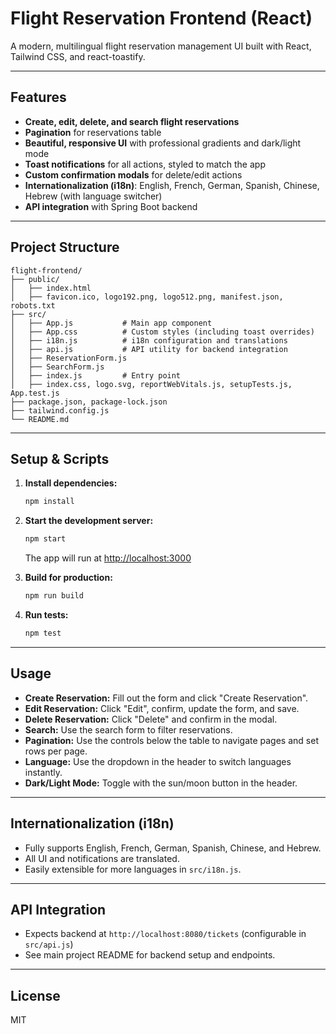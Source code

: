 # Flight Reservation Frontend (React)

A modern, multilingual flight reservation management UI built with React, Tailwind CSS, and react-toastify.

---

## Features
- **Create, edit, delete, and search flight reservations**
- **Pagination** for reservations table
- **Beautiful, responsive UI** with professional gradients and dark/light mode
- **Toast notifications** for all actions, styled to match the app
- **Custom confirmation modals** for delete/edit actions
- **Internationalization (i18n)**: English, French, German, Spanish, Chinese, Hebrew (with language switcher)
- **API integration** with Spring Boot backend

---

## Project Structure
```
flight-frontend/
├── public/
│   ├── index.html
│   ├── favicon.ico, logo192.png, logo512.png, manifest.json, robots.txt
├── src/
│   ├── App.js           # Main app component
│   ├── App.css          # Custom styles (including toast overrides)
│   ├── i18n.js          # i18n configuration and translations
│   ├── api.js           # API utility for backend integration
│   ├── ReservationForm.js
│   ├── SearchForm.js
│   ├── index.js         # Entry point
│   ├── index.css, logo.svg, reportWebVitals.js, setupTests.js, App.test.js
├── package.json, package-lock.json
├── tailwind.config.js
└── README.md
```

---

## Setup & Scripts

1. **Install dependencies:**
   ```bash
   npm install
   ```
2. **Start the development server:**
   ```bash
   npm start
   ```
   The app will run at [http://localhost:3000](http://localhost:3000)

3. **Build for production:**
   ```bash
   npm run build
   ```

4. **Run tests:**
   ```bash
   npm test
   ```

---

## Usage
- **Create Reservation:** Fill out the form and click "Create Reservation".
- **Edit Reservation:** Click "Edit", confirm, update the form, and save.
- **Delete Reservation:** Click "Delete" and confirm in the modal.
- **Search:** Use the search form to filter reservations.
- **Pagination:** Use the controls below the table to navigate pages and set rows per page.
- **Language:** Use the dropdown in the header to switch languages instantly.
- **Dark/Light Mode:** Toggle with the sun/moon button in the header.

---

## Internationalization (i18n)
- Fully supports English, French, German, Spanish, Chinese, and Hebrew.
- All UI and notifications are translated.
- Easily extensible for more languages in `src/i18n.js`.

---

## API Integration
- Expects backend at `http://localhost:8080/tickets` (configurable in `src/api.js`)
- See main project README for backend setup and endpoints.

---

## License
MIT
